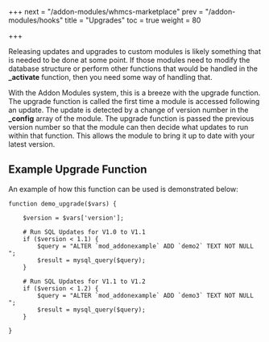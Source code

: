 +++
next = "/addon-modules/whmcs-marketplace"
prev = "/addon-modules/hooks"
title = "Upgrades"
toc = true
weight = 80

+++

Releasing updates and upgrades to custom modules is likely something that is needed to be done at some point.
If those modules need to modify the database structure or perform other functions that would be handled in the **_activate** function, then you need some way of handling that.

With the Addon Modules system, this is a breeze with the upgrade function.
The upgrade function is called the first time a module is accessed following an update.
The update is detected by a change of version number in the **_config** array of the module.
The upgrade function is passed the previous version number so that the module can then decide what updates to run within that function.
This allows the module to bring it up to date with your latest version.

## Example Upgrade Function <a id="example-function"></a>

An example of how this function can be used is demonstrated below:

```
function demo_upgrade($vars) {
 
    $version = $vars['version'];
 
    # Run SQL Updates for V1.0 to V1.1
    if ($version < 1.1) {
        $query = "ALTER `mod_addonexample` ADD `demo2` TEXT NOT NULL ";
    	$result = mysql_query($query);
    }
 
    # Run SQL Updates for V1.1 to V1.2
    if ($version < 1.2) {
        $query = "ALTER `mod_addonexample` ADD `demo3` TEXT NOT NULL ";
    	$result = mysql_query($query);
    }
 
}
```
